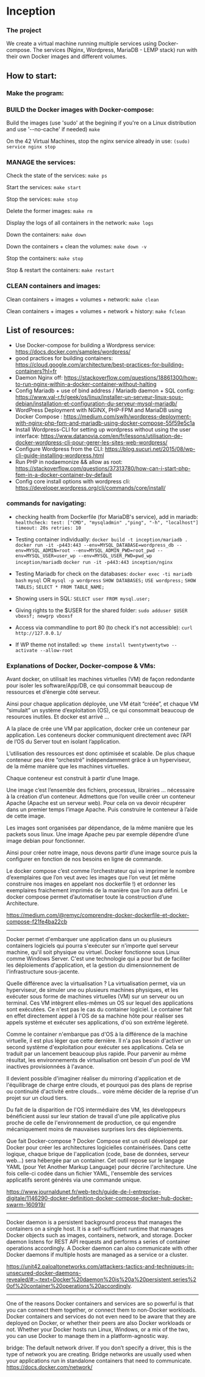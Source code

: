 # Inception

### The project
We create a virtual machine running multiple services using Docker-compose. The services (Nginx, Wordpress, MariaDB - LEMP stack) run with their own Docker images and different volumes.

## How to start:

### Make the program:

### BUILD the Docker images with Docker-compose:
Build the images (use 'sudo' at the begining if you're on a Linux distribution and use '--no-cache' if needed)
  `make`

On the 42 Virtual Machines, stop the nginx service already in use:
  `(sudo) service nginx stop`

### MANAGE the services:
Check the state of the services:
  `make ps`

  Start the services:
  `make start`

  Stop the services:
  `make stop`

  Delete the former images:
  `make rm`

  Display the logs of all containers in the network:
  `make logs`

  Down the containers:
	`make down`
  
  Down the containers + clean the volumes:
	`make down -v`
  
  Stop the containers:
	`make stop`

  Stop & restart the containers:
	`make restart`


### CLEAN containers and images:
  Clean containers + images + volumes + network:
  `make clean`

  Clean containers + images + volumes + network + history:
  `make fclean`


## List of resources:

* Use Docker-compose for building a Wordpress service: https://docs.docker.com/samples/wordpress/
* good practices for building containers: https://cloud.google.com/architecture/best-practices-for-building-containers?hl=fr
* Daemon Nginx off: https://stackoverflow.com/questions/18861300/how-to-run-nginx-within-a-docker-container-without-halting
* Config Mariadb + use of bind address / Mariadb daemon + SQL config: https://www.val-r.fr/geek/os/linux/installer-un-serveur-linux-sous-debian/installation-et-configuration-du-serveur-mysql-mariadb/
* WordPress Deployment with NGINX, PHP-FPM and MariaDB using Docker Compose : https://medium.com/swlh/wordpress-deployment-with-nginx-php-fpm-and-mariadb-using-docker-compose-55f59e5c1a
* Install Wordpress-CLI for setting up wordpress without using the user interface: https://www.datanovia.com/en/fr/lessons/utilisation-de-docker-wordpress-cli-pour-gerer-les-sites-web-wordpress/
* Configure Wordpress from the CLI: https://blog.sucuri.net/2015/08/wp-cli-guide-installing-wordpress.html
* Run PHP in nodaemonize && allow as root: https://stackoverflow.com/questions/37313780/how-can-i-start-php-fpm-in-a-docker-container-by-default
* Config core install options with wordpress cli: https://developer.wordpress.org/cli/commands/core/install/  


### commands for navigating:

* checking health from Dockerfile (for MariaDB's service), add in mariadb:
    `healthcheck:
      test: ["CMD", "mysqladmin" ,"ping", "-h", "localhost"]
      timeout: 20s
      retries: 10`

* Testing container individually:
`docker build -t inception/mariadb .`
`docker run -it -p443:443 --env=MYSQL_DATABASE=wordpress_db --env=MYSQL_ADMIN=root --env=MYSQL_ADMIN_PWD=root_pwd --env=MYSQL_USER=user_wp --env=MYSQL_USER_PWD=pwd_wp inception/mariadb`
`docker run -it -p443:443 inception/nginx`

* Testing Mariadb for check on the databases:
`docker exec -ti mariadb bash`
`mysql` OR `mysql -p wordpress`
`SHOW DATABASES;`
`USE wordpress;`
`SHOW TABLES;`
`SELECT * FROM TABLE_NAME;`

* Showing users in SQL:
`SELECT user FROM mysql.user;`

* Giving rights to the $USER for the shared folder:
`sudo adduser $USER vboxsf; newgrp vboxsf`

* Access via commandline to port 80 (to check it's not accessible):
`curl http://127.0.0.1/`

* If WP theme not installed:
	`wp theme install twentytwentytwo --activate --allow-root`


### Explanations of Docker, Docker-compose & VMs:
Avant docker, on utilisait les machines virtuelles (VM) de façon redondante pour isoler les software/App/DB, ce qui consommait beaucoup de ressources et d’énergie côté serveur.

Ainsi pour chaque application déployée, une VM était “créée”, et chaque VM “simulait” un système d’exploitation (OS), ce qui consommait beaucoup de resources inutiles. Et docker est arrivé …

A la place de crée une VM par application, docker crée un conteneur par application. Les conteneurs docker communiquent directement avec l’API de l’OS du Server tout en isolant l’application.

L’utilisation des ressources est donc optimisée et scalable. De plus chaque conteneur peu être “orchestré” indépendamment grâce à un hyperviseur, de la même manière que les machines virtuelles.

Chaque conteneur est construit à partir d’une Image.

Une image c’est l’ensemble des fichiers, processus, librairies … nécessaire à la création d’un conteneur. Admettons que l’on veuille créer un conteneur Apache (Apache est un serveur web). Pour cela on va devoir récupérer dans un premier temps l’image Apache. Puis construire le conteneur à l’aide de cette image.

Les images sont organisées par dépendance, de la même manière que les packets sous linux. Une image Apache peu par exemple dépendre d’une image debian pour fonctionner.

Ainsi pour créer notre image, nous devons partir d’une image source puis la configurer en fonction de nos besoins en ligne de commande.

Le docker compose c’est comme l’orchestrateur qui va imprimer le nombre d’exemplaires que l’on veut avec les images que l’on veut (et même construire nos images en appelant nos dockerfile !) et ordonner les exemplaires fraichement imprimés de la manière que l’on aura défini. Le docker compose permet d’automatiser toute la construction d’une Architecture.

https://medium.com/@remyc/comprendre-docker-dockerfile-et-docker-compose-f21fe4ba22cb 

--------------------------------------------------------------------------------

Docker permet d'embarquer une application dans un ou plusieurs containers logiciels qui pourra s'exécuter sur n'importe quel serveur machine, qu'il soit physique ou virtuel. Docker fonctionne sous Linux comme Windows Server. C'est une technologie qui a pour but de faciliter les déploiements d'application, et la gestion du dimensionnement de l'infrastructure sous-jacente. 

Quelle différence avec la virtualisation ? La virtualisation permet, via un hyperviseur, de simuler une ou plusieurs machines physiques, et les exécuter sous forme de machines virtuelles (VM) sur un serveur ou un terminal. Ces VM intègrent elles-mêmes un OS sur lequel des applications sont exécutées. Ce n'est pas le cas du container logiciel. Le container fait en effet directement appel à l'OS de sa machine hôte pour réaliser ses appels système et exécuter ses applications, d'où son extrême légèreté. 

Comme le container n'embarque pas d'OS à la différence de la machine virtuelle, il est plus léger que cette dernière. Il n'a pas besoin d'activer un second système d'exploitation pour exécuter ses applications. Cela se traduit par un lancement beaucoup plus rapide. Pour parvenir au même résultat, les environnements de virtualisation ont besoin d'un pool de VM inactives provisionnées à l'avance.

Il devient possible d'imaginer réaliser du mirroring d'application et de l'équilibrage de charge entre clouds, et pourquoi pas des plans de reprise ou continuité d'activité entre clouds... voire même décider de la reprise d'un projet sur un cloud tiers.

Du fait de la disparition de l'OS intermédiaire des VM, les développeurs bénéficient aussi sur leur station de travail d'une pile applicative plus proche de celle de l'environnement de production, ce qui engendre mécaniquement moins de mauvaises surprises lors des déploiements.

Que fait Docker-compose ?
Docker Compose est un outil développé par Docker pour créer les architectures logicielles containérisées. Dans cette logique, chaque brique de l'application (code, base de données, serveur web...) sera hébergée par un container. Cet outil repose sur le langage YAML (pour Yet Another Markup Language) pour décrire l'architecture. Une fois celle-ci codée dans un fichier YAML, l'ensemble des services applicatifs seront générés via une commande unique.

https://www.journaldunet.fr/web-tech/guide-de-l-entreprise-digitale/1146290-docker-definition-docker-compose-docker-hub-docker-swarm-160919/

----------------------------------------------------------------------------------

Docker daemon is a persistent background process that manages the containers on a single host. It is a self-sufficient runtime that manages Docker objects such as images, containers, network, and storage. Docker daemon listens for REST API requests and performs a series of container operations accordingly.
A Docker daemon can also communicate with other Docker daemons if multiple hosts are managed as a service or a cluster.

https://unit42.paloaltonetworks.com/attackers-tactics-and-techniques-in-unsecured-docker-daemons-revealed/#:~:text=Docker%20daemon%20is%20a%20persistent,series%20of%20container%20operations%20accordingly.

-----------------------------------------------------------------------------------

One of the reasons Docker containers and services are so powerful is that you can connect them together, or connect them to non-Docker workloads. Docker containers and services do not even need to be aware that they are deployed on Docker, or whether their peers are also Docker workloads or not. Whether your Docker hosts run Linux, Windows, or a mix of the two, you can use Docker to manage them in a platform-agnostic way.

bridge: The default network driver. If you don’t specify a driver, this is the type of network you are creating. Bridge networks are usually used when your applications run in standalone containers that need to communicate. 
https://docs.docker.com/network/ 